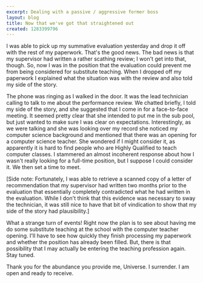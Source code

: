 ```yaml
---
excerpt: Dealing with a passive / aggressive former boss
layout: blog
title: Now that we've got that straightened out
created: 1283399796
---
```

<p>I was able to pick up my summative evaluation yesterday and drop it off with the rest of my paperwork. That's the good news. The bad news is that my supervisor had written a rather scathing review; I won't get into that, though. So, now I was in the position that the evaluation could prevent me from being considered for substitute teaching. When I dropped off my paperwork I explained what the situation was with the review and also told my side of the story.</p>
<p>The phone was ringing as I walked in the door. It was the lead technician calling to talk to me about the performance review. We chatted briefly, I told my side of the story, and she suggested that I come in for a face-to-face meeting. It seemed pretty clear that she intended to put me in the sub pool, but just wanted to make sure I was clear on expectations. Interestingly, as we were talking and she was looking over my record she noticed my computer science background and mentioned that there was an opening for a computer science teacher. She wondered if I might consider it, as apparently it is hard to find people who are Highly Qualified to teach computer classes. I stammered an almost incoherent response about how I wasn't really looking for a full-time position, but I suppose I could consider it. We then set a time to meet.</p>
<p>[Side note: Fortunately, I was able to retrieve a scanned copy of a letter of recommendation that my supervisor had written two months prior to the evaluation that essentially completely contradicted what he had written in the evaluation. While I don't think that this evidence was necessary to sway the technician, it was still nice to have that bit of vindication to show that my side of the story had plausibility.]</p>
<p>What a strange turn of events! Right now the plan is to see about having me do some substitute teaching at the school with the computer teacher opening. I'll have to see how quickly they finish processing my paperwork and whether the position has already been filled. But, there is that possibility that I may actually be entering the teaching profession again. Stay tuned.</p>
<p>Thank you for the abundance you provide me, Universe. I surrender. I am open and ready to receive.</p>
